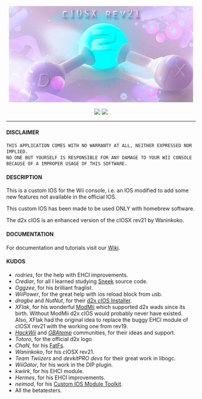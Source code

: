 <p align="center"><a href="https://github.com/wiidev/d2x-cios/" title="d2x cIOS"><img src="assets/d2x-logo.jpg"></a></p>
<p align="center">
<a href="https://github.com/wiidev/d2x-cios/releases" title="Releases"><img src="https://img.shields.io/github/v/release/wiidev/d2x-cios?logo=github"></a>
<a href="https://github.com/wiidev/d2x-cios/actions" title="Actions"><img src="https://img.shields.io/github/actions/workflow/status/wiidev/d2x-cios/main.yml?branch=master&logo=github"></a>
</p>
<hr>


#### DISCLAIMER

````
THIS APPLICATION COMES WITH NO WARRANTY AT ALL, NEITHER EXPRESSED NOR IMPLIED.
NO ONE BUT YOURSELF IS RESPONSIBLE FOR ANY DAMAGE TO YOUR WII CONSOLE BECAUSE OF A IMPROPER USAGE OF THIS SOFTWARE.
````



#### DESCRIPTION

  This is a custom IOS for the Wii console, i.e. an IOS modified to add some new features
  not available in the official IOS.

  This custom IOS has been made to be used ONLY with homebrew software.

  The d2x cIOS is an enhanced version of the cIOSX rev21 by Waninkoko. 



#### DOCUMENTATION

  For documentation and tutorials visit our [Wiki](https://github.com/wiidev/d2x-cios/wiki).



#### KUDOS

 * *rodries*, for the help with EHCI improvements.
 * *Crediar*, for all I learned studying [Sneek](http://code.google.com/p/sneek) source code.
 * *Oggzee*, for his brilliant fraglist.
 * *WiiPower*, for the great help with ios reload block from usb.
 * *dragbe* and *NutNut*, for their [d2x cIOS Installer](http://code.google.com/p/d2x-cios-installer).
 * *XFlak*, for his wonderful [ModMii](http://gbatemp.net/topic/207126-modmii-for-windows) which supported d2x wads since its birth. Without ModMii d2x cIOS would probably never have existed. Also, XFlak had the original idea to replace the buggy EHCI module of cIOSX rev21 with the  working one from rev19. 
 * *[HackWii](http://www.hackwii.it)* and *[GBAtemp](http://www.gbatemp.net)* communities, for their ideas and support.
 * *Totoro*, for the official d2x logo
 * *ChaN*, for his [FatFs](http://elm-chan.org/fsw/ff/00index_e.html).
 * *Waninkoko*, for his cIOSX rev21.
 * *Team Twiizers* and *devkitPRO devs* for their great work in libogc.
 * *WiiGator*, for his work in the DIP plugin.
 * *kwiirk*, for his EHCI module.
 * *Hermes*, for his EHCI improvements.
 * *neimod*, for his [Custom IOS Module Toolkit](http://wiibrew.org/wiki/Custom_IOS_Module_Toolkit).
 * All the betatesters.
